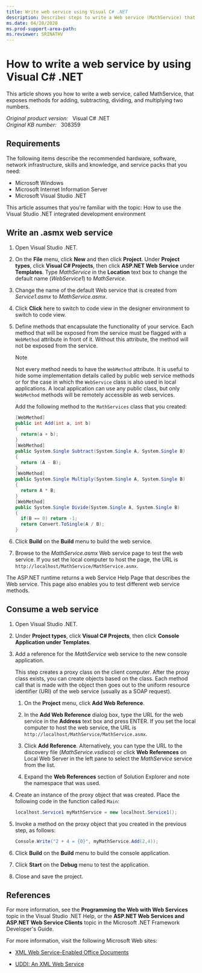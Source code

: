 ```yaml
---
title: Write web service using Visual C# .NET
description: Describes steps to write a Web service (MathService) that exposes methods for adding, subtracting, dividing, and multiplying two numbers.
ms.date: 04/28/2020
ms.prod-support-area-path:
ms.reviewer: SRINATHV
---
```

# How to write a web service by using Visual C# .NET

This article shows you how to write a web service, called MathService, that exposes methods for adding, subtracting, dividing, and multiplying two numbers.

_Original product version:_ &nbsp; Visual C# .NET  
_Original KB number:_ &nbsp; 308359

## Requirements

The following items describe the recommended hardware, software, network infrastructure, skills and knowledge, and service packs that you need:

- Microsoft Windows
- Microsoft Internet Information Server
- Microsoft Visual Studio .NET

This article assumes that you're familiar with the topic: How to use the Visual Studio .NET integrated development environment

## Write an .asmx web service

1. Open Visual Studio .NET.
2. On the **File** menu, click **New** and then click **Project**. Under **Project types**, click **Visual C# Projects**, then click **ASP.NET Web Service** under **Templates**. Type *MathService* in the **Location** text box to change the default name (*WebService1*) to *MathService*.
3. Change the name of the default Web service that is created from *Service1.asmx* to *MathService.asmx*.
4. Click **Click** here to switch to code view in the designer environment to switch to code view.
5. Define methods that encapsulate the functionality of your service. Each method that will be exposed from the service must be flagged with a `WebMethod` attribute in front of it. Without this attribute, the method will not be exposed from the service.

    > [!NOTE]
    > Not every method needs to have the `WebMethod` attribute. It is useful to hide some implementation details called by public web service methods or for the case in which the `WebService` class is also used in local applications. A local application can use any public class, but only `WebMethod` methods will be remotely accessible as web services.

    Add the following method to the `MathServices` class that you created:

    ```csharp
    [WebMethod]
    public int Add(int a, int b)
    {
      return(a + b);
    }
    [WebMethod]
    public System.Single Subtract(System.Single A, System.Single B)
    {
      return (A - B);
    }
    [WebMethod]
    public System.Single Multiply(System.Single A, System.Single B)
    {
      return A * B;
    }
    [WebMethod]
    public System.Single Divide(System.Single A, System.Single B)
    {
      if(B == 0) return -1;
      return Convert.ToSingle(A / B);
    }
    ```

6. Click **Build** on the **Build** menu to build the web service.
7. Browse to the *MathService.asmx* Web service page to test the web service. If you set the local computer to host the page, the URL is `http://localhost/MathService/MathService.asmx`.

The ASP.NET runtime returns a web Service Help Page that describes the Web service. This page also enables you to test different web service methods.

## Consume a web service

1. Open Visual Studio .NET.
2. Under **Project types**, click **Visual C# Projects**, then click **Console Application under Templates**.
3. Add a reference for the *MathService* web service to the new console application.

    This step creates a proxy class on the client computer. After the proxy class exists, you can create objects based on the class. Each method call that is made with the object then goes out to the uniform resource identifier (URI) of the web service (usually as a SOAP request).

      1. On the **Project** menu, click **Add Web Reference**.
      2. In the **Add Web Reference** dialog box, type the URL for the web service in the **Address** text box and press ENTER. If you set the local computer to host the web service, the URL is `http://localhost/MathService/MathService.asmx`.

      3. Click **Add Reference**. Alternatively, you can type the URL to the discovery file (*MathService.vsdisco*) or click **Web References** on Local Web Server in the left pane to select the *MathService* service from the list.
      4. Expand the **Web References** section of Solution Explorer and note the namespace that was used.
4. Create an instance of the proxy object that was created. Place the following code in the function called `Main`:

    ```csharp
    localhost.Service1 myMathService = new localhost.Service1();
    ```

5. Invoke a method on the proxy object that you created in the previous step, as follows:

    ```csharp
    Console.Write("2 + 4 = {0}", myMathService.Add(2,4));
    ```

6. Click **Build** on the **Build** menu to build the console application.
7. Click **Start** on the **Debug** menu to test the application.
8. Close and save the project.

## References

For more information, see the **Programming the Web with Web Services** topic in the Visual Studio .NET Help, or the **ASP.NET Web Services and ASP.NET Web Service Clients** topic in the Microsoft .NET Framework Developer's Guide.

For more information, visit the following Microsoft Web sites:

- [XML Web Service-Enabled Office Documents](/previous-versions/dotnet/articles/ms950767(v=msdn.10))

- [UDDI: An XML Web Service](/previous-versions/dotnet/articles/ms950813(v=msdn.10))

